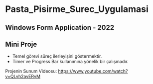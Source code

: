 # Pasta_Pisirme_Surec_Uygulamasi
## Windows Form Application - 2022
## Mini Proje

- Temel görevi süreç ilerleyişini göstermektir.
- Timer ve Progress Bar kullanımına yönelik bir çalışmadır.


Projenin Sunum Videosu: https://www.youtube.com/watch?v=QLvh2avERyM
